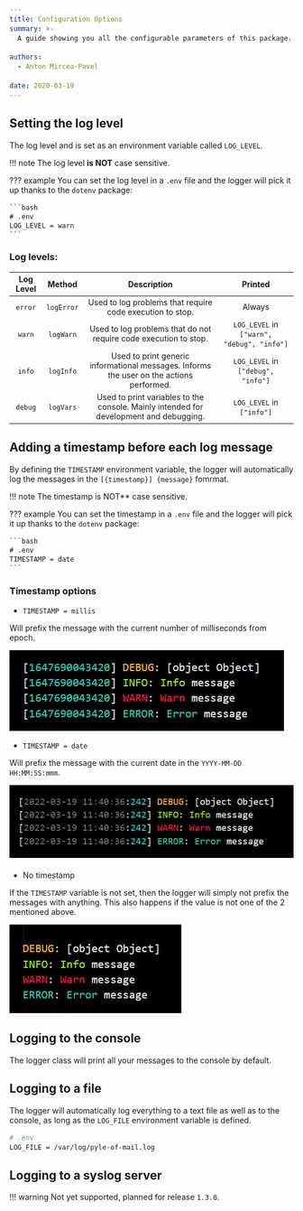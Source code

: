 ```yaml
---
title: Configuration Options
summary: >-
  A guide showing you all the configurable parameters of this package.

authors:
  - Anton Mircea-Pavel

date: 2020-03-19
---
```


## Setting the log level

The log level and is set as an environment variable called `LOG_LEVEL`.

<!-- prettier-ignore-start -->
!!! note
    The log level **is NOT** case sensitive.
<!-- prettier-ignore-end -->

<!-- prettier-ignore-start -->
??? example
    You can set the log level in a `.env` file and the logger will pick it up thanks to the `dotenv` package:

    ```bash
    # .env
    LOG_LEVEL = warn
    ```
<!-- prettier-ignore-end -->

### Log levels:

| Log Level |   Method   |                                       Description                                        |                  Printed                   |
| :-------: | :--------: | :--------------------------------------------------------------------------------------: | :----------------------------------------: |
|  `error`  | `logError` |                Used to log problems that require code execution to stop.                 |                   Always                   |
|  `warn`   | `logWarn`  |             Used to log problems that do not require code execution to stop.             | `LOG_LEVEL` in `["warn", "debug", "info"]` |
|  `info`   | `logInfo`  | Used to print generic informational messages. Informs the user on the actions performed. |     `LOG_LEVEL` in `["debug", "info"]`     |
|  `debug`  | `logVars`  |  Used to print variables to the console. Mainly intended for development and debugging.  |         `LOG_LEVEL` in `["info"]`          |

## Adding a timestamp before each log message

By defining the `TIMESTAMP` environment variable, the logger will automatically log the messages in the `[{timestamp}] {message}` fomrmat.

<!-- prettier-ignore-start -->
!!! note
    The timestamp is NOT\*\* case sensitive.
<!-- prettier-ignore-end -->

<!-- prettier-ignore-start -->
??? example
    You can set the timestamp in a `.env` file and the logger will pick it up thanks to the `dotenv` package:

    ```bash
    # .env
    TIMESTAMP = date
    ```
<!-- prettier-ignore-end -->

### Timestamp options

- `TIMESTAMP = millis`

Will prefix the message with the current number of milliseconds from epoch.

![Milliseconds timestamp](../img/millis.png)

- `TIMESTAMP = date`

Will prefix the message with the current date in the `YYYY-MM-DD HH:MM:SS:mmm`.

![Date timestamp](../img/date.png)

- No timestamp

If the `TIMESTAMP` variable is not set, then the logger will simply not prefix the messages with anything. This also happens if the value is not one of the 2 mentioned above.

![No timestamp](../img/undefined.png)

## Logging to the console

The logger class will print all your messages to the console by default.

## Logging to a file

The logger will automatically log everything to a text file as well as to the console, as long as the `LOG_FILE` environment variable is defined.

```bash
# .env
LOG_FILE = /var/log/pyle-of-mail.log
```

## Logging to a syslog server

<!-- prettier-ignore-start -->
!!! warning
    Not yet supported, planned for release `1.3.0`.
<!-- prettier-ignore-end -->
